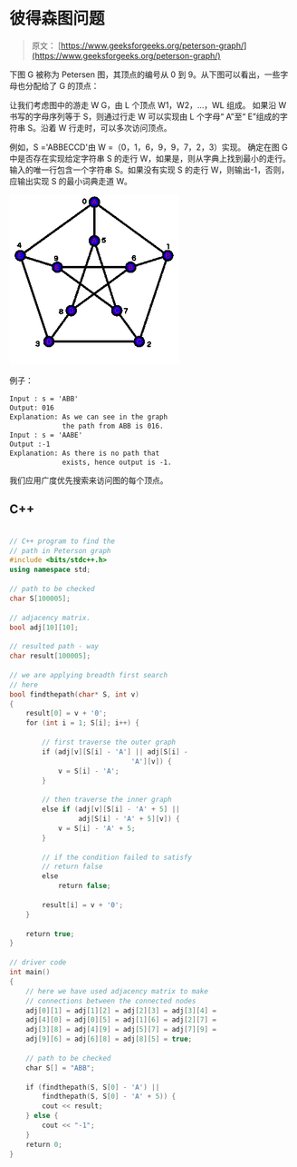 # 彼得森图问题

> 原文： [https://www.geeksforgeeks.org/peterson-graph/](https://www.geeksforgeeks.org/peterson-graph/)

下图 G 被称为 Petersen 图，其顶点的编号从 0 到 9。从下图可以看出，一些字母也分配给了 G 的顶点：

让我们考虑图中的游走 W G，由 L 个顶点 W1，W2，...，WL 组成。 如果沿 W 书写的字母序列等于 S，则通过行走 W 可以实现由 L 个字母“ A”至“ E”组成的字符串 S。沿着 W 行走时，可以多次访问顶点。

例如，S ='ABBECCD'由 W =（0，1，6，9，9，7，2，3）实现。 确定在图 G 中是否存在实现给定字符串 S 的走行 W，如果是，则从字典上找到最小的走行。 输入的唯一行包含一个字符串 S。如果没有实现 S 的走行 W，则输出-1，否则，应输出实现 S 的最小词典走道 W。

![](img/93400bc3fb918f88886000766023dd97.png)

例子：

```
Input : s = 'ABB'
Output: 016
Explanation: As we can see in the graph
             the path from ABB is 016.
Input : s = 'AABE'
Output :-1
Explanation: As there is no path that
             exists, hence output is -1.

```

我们应用广度优先搜索来访问图的每个顶点。

## C++

```cpp

// C++ program to find the 
// path in Peterson graph 
#include <bits/stdc++.h> 
using namespace std; 

// path to be checked  
char S[100005];  

// adjacency matrix.  
bool adj[10][10]; 

// resulted path - way  
char result[100005]; 

// we are applying breadth first search 
// here 
bool findthepath(char* S, int v) 
{ 
    result[0] = v + '0'; 
    for (int i = 1; S[i]; i++) { 

        // first traverse the outer graph 
        if (adj[v][S[i] - 'A'] || adj[S[i] - 
                              'A'][v]) { 
            v = S[i] - 'A'; 
        } 

        // then traverse the inner graph 
        else if (adj[v][S[i] - 'A' + 5] ||  
                 adj[S[i] - 'A' + 5][v]) { 
            v = S[i] - 'A' + 5; 
        } 

        // if the condition failed to satisfy 
        // return false 
        else 
            return false; 

        result[i] = v + '0'; 
    } 

    return true; 
} 

// driver code 
int main() 
{ 
    // here we have used adjacency matrix to make 
    // connections between the connected nodes 
    adj[0][1] = adj[1][2] = adj[2][3] = adj[3][4] =  
    adj[4][0] = adj[0][5] = adj[1][6] = adj[2][7] = 
    adj[3][8] = adj[4][9] = adj[5][7] = adj[7][9] = 
    adj[9][6] = adj[6][8] = adj[8][5] = true; 

    // path to be checked 
    char S[] = "ABB"; 

    if (findthepath(S, S[0] - 'A') ||  
        findthepath(S, S[0] - 'A' + 5)) { 
        cout << result; 
    } else { 
        cout << "-1"; 
    } 
    return 0; 
} 

```